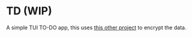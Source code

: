 # TD (WIP)
A simple TUI TO-DO app, this uses [this other project](https://github.com/lvzrr/Proyects/tree/main/enc) to encrypt the data.
